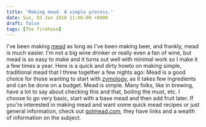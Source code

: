 ```yaml
---
title: 'Making mead. A simple process.'
date: Sun, 03 Jan 2010 11:06:00 +0000
draft: false
tags: [The firehose]
---
```


I've been making [mead](http://en.wikipedia.org/wiki/Mead) as long as I've been making beer, and frankly, mead is much easier. I'm not a big wine drinker or really even a fan of wine, but mead is so easy to make and it turns out well with minimal work so I make it a few times a year. Here is a quick and dirty howto on making simple, traditional mead that I threw together a few nights ago: Mead is a good choice for those wanting to start with [zymology](http://en.wikipedia.org/wiki/Zymurgy), as it takes few ingredients and can be done on a budget. Mead is simple. Many folks, like in brewing, have a lot to say about checking this and that, boiling the must, etc. I choose to go very basic, start with a base mead and then add fruit later. If you're interested in making mead and want some quick mead recipes or just general information, check out [gotmead.com](http://www.gotmead.com/), they have links and a wealth of information on the subject.